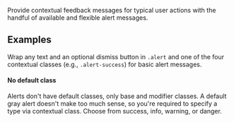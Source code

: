   <p class="lead">Provide contextual feedback messages for typical user actions with the handful of available and flexible alert messages.</p>

  <h2 id="alerts-examples">Examples</h2>
  <p>Wrap any text and an optional dismiss button in <code>.alert</code> and one of the four contextual classes (e.g., <code>.alert-success</code>) for basic alert messages.</p>

  <div class="bs-callout bs-callout-info" id="callout-alerts-no-default">
    <h4>No default class</h4>
    <p>Alerts don't have default classes, only base and modifier classes. A default gray alert doesn't make too much sense, so you're required to specify a type via contextual class. Choose from success, info, warning, or danger.</p>
  </div>
